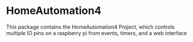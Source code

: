# HomeAutomation4
This package contains the HomeAutomation4 Project, which controls multiple IO pins on a raspberry pi from events, timers, and a web interface
